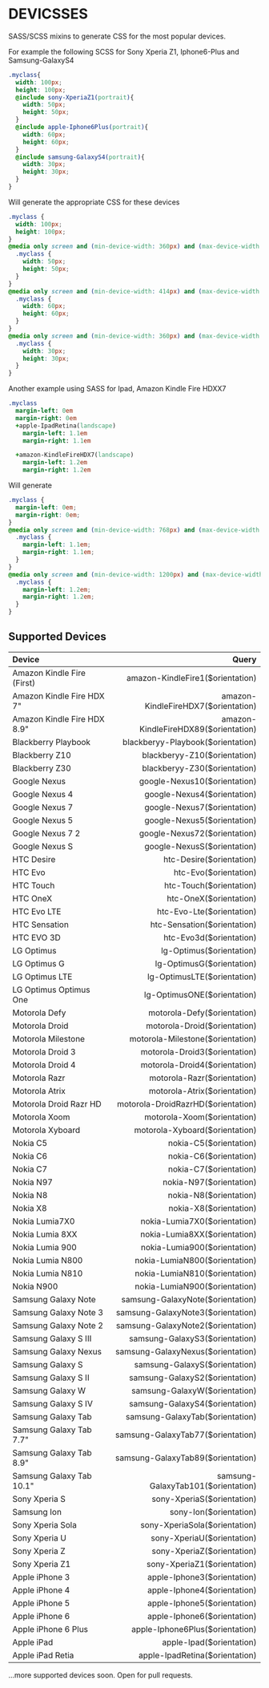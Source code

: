 # DEVICSSES

SASS/SCSS mixins to generate CSS for the most popular devices. 

For example the following SCSS for Sony Xperia Z1, Iphone6-Plus and Samsung-GalaxyS4 
```scss
.myclass{
  width: 100px;
  height: 100px;
  @include sony-XperiaZ1(portrait){
    width: 50px;
    height: 50px;
  }
  @include apple-Iphone6Plus(portrait){
    width: 60px;
    height: 60px;
  }
  @include samsung-GalaxyS4(portrait){
    width: 30px;
    height: 30px;
  }
}
```
Will generate the appropriate CSS for these devices
```css
.myclass {
  width: 100px;
  height: 100px;
}
@media only screen and (min-device-width: 360px) and (max-device-width: 640px) and (-webkit-device-pixel-ratio: 3) and (orientation: portrait) {
  .myclass {
    width: 50px;
    height: 50px;
  }
}
@media only screen and (min-device-width: 414px) and (max-device-width: 736px) and (-webkit-device-pixel-ratio: 3) and (orientation: portrait) {
  .myclass {
    width: 60px;
    height: 60px;
  }
}
@media only screen and (min-device-width: 360px) and (max-device-width: 640px) and (-webkit-device-pixel-ratio: 3) and (orientation: portrait) {
  .myclass {
    width: 30px;
    height: 30px;
  }
}
```

Another example using SASS for Ipad, Amazon Kindle Fire HDXX7
```sass
.myclass
  margin-left: 0em
  margin-right: 0em
  +apple-IpadRetina(landscape)
    margin-left: 1.1em
    margin-right: 1.1em

  +amazon-KindleFireHDX7(landscape)
    margin-left: 1.2em
    margin-right: 1.2em
```
Will generate
```css
.myclass {
  margin-left: 0em;
  margin-right: 0em;
}
@media only screen and (min-device-width: 768px) and (max-device-width: 1024px) and (-webkit-device-pixel-ratio: 2) and (orientation: landscape) {
  .myclass {
    margin-left: 1.1em;
    margin-right: 1.1em;
  }
}
@media only screen and (min-device-width: 1200px) and (max-device-width: 1920px) and (-webkit-device-pixel-ratio: 2) and (orientation: landscape) {
  .myclass {
    margin-left: 1.2em;
    margin-right: 1.2em;
  }
}
```
## Supported Devices

| Device        | Query      | 
| :------------- |-------------:| 
| Amazon Kindle Fire (First)      | amazon-KindleFire1($orientation)| 
| Amazon Kindle Fire HDX 7"      | amazon-KindleFireHDX7($orientation)     |  
| Amazon Kindle Fire HDX 8.9" | amazon-KindleFireHDX89($orientation)      |   
| Blackberry Playbook | blackberyy-Playbook($orientation)      | 
| Blackberry Z10 | blackberyy-Z10($orientation)      | 
| Blackberry Z30 | blackberyy-Z30($orientation)      | 
| Google Nexus | google-Nexus10($orientation)      | 
| Google Nexus 4 | google-Nexus4($orientation)      | 
| Google Nexus 7 | google-Nexus7($orientation)      | 
| Google Nexus 5 | google-Nexus5($orientation)      | 
| Google Nexus 7 2 | google-Nexus72($orientation)      | 
| Google Nexus S | google-NexusS($orientation)      | 
| HTC Desire | htc-Desire($orientation)      | 
| HTC Evo | htc-Evo($orientation)      | 
| HTC Touch | htc-Touch($orientation)      | 
| HTC OneX | htc-OneX($orientation)      | 
| HTC Evo LTE | htc-Evo-Lte($orientation)      | 
| HTC Sensation | htc-Sensation($orientation)      | 
| HTC EVO 3D | htc-Evo3d($orientation)      | 
| LG Optimus | lg-Optimus($orientation)      | 
| LG Optimus G| lg-OptimusG($orientation)      |  
| LG Optimus LTE| lg-OptimusLTE($orientation)      | 
| LG Optimus Optimus One| lg-OptimusONE($orientation)      |
| Motorola Defy | motorola-Defy($orientation)      | 
| Motorola Droid| motorola-Droid($orientation)      | 
| Motorola Milestone | motorola-Milestone($orientation)      | 
| Motorola Droid 3| motorola-Droid3($orientation)      | 
| Motorola Droid 4 | motorola-Droid4($orientation)      | 
| Motorola Razr| motorola-Razr($orientation)      | 
| Motorola Atrix| motorola-Atrix($orientation)      | 
| Motorola Droid Razr HD | motorola-DroidRazrHD($orientation)      | 
| Motorola Xoom| motorola-Xoom($orientation)      | 
| Motorola Xyboard| motorola-Xyboard($orientation)      | 
| Nokia C5| nokia-C5($orientation)      | 
| Nokia C6 | nokia-C6($orientation)      | 
| Nokia C7| nokia-C7($orientation)      | 
| Nokia N97| nokia-N97($orientation)      | 
| Nokia N8 | nokia-N8($orientation)      | 
| Nokia X8| nokia-X8($orientation)      | 
| Nokia Lumia7X0| nokia-Lumia7X0($orientation)      | 
| Nokia Lumia 8XX | nokia-Lumia8XX($orientation)      | 
| Nokia Lumia 900| nokia-Lumia900($orientation)      | 
| Nokia Lumia N800| nokia-LumiaN800($orientation)      | 
| Nokia Lumia N810 | nokia-LumiaN810($orientation)      | 
| Nokia N900| nokia-LumiaN900($orientation)      | 
| Samsung Galaxy Note| samsung-GalaxyNote($orientation)      | 
| Samsung Galaxy Note 3| samsung-GalaxyNote3($orientation)      | 
| Samsung Galaxy Note 2| samsung-GalaxyNote2($orientation)      | 
| Samsung Galaxy S III| samsung-GalaxyS3($orientation)      | 
| Samsung Galaxy Nexus | samsung-GalaxyNexus($orientation)      | 
| Samsung Galaxy S| samsung-GalaxyS($orientation)      | 
| Samsung Galaxy S II | samsung-GalaxyS2($orientation)      | 
| Samsung Galaxy W| samsung-GalaxyW($orientation)      | 
| Samsung Galaxy S IV| samsung-GalaxyS4($orientation)      | 
| Samsung Galaxy Tab | samsung-GalaxyTab($orientation)      | 
| Samsung Galaxy Tab 7.7"| samsung-GalaxyTab77($orientation)      |
| Samsung Galaxy Tab 8.9"| samsung-GalaxyTab89($orientation)      | 
| Samsung Galaxy Tab 10.1" | samsung-GalaxyTab101($orientation)      | 
| Sony Xperia S| sony-XperiaS($orientation)      |
| Samsung Ion | sony-Ion($orientation)      |
| Sony Xperia Sola| sony-XperiaSola($orientation)      |
| Sony Xperia U| sony-XperiaU($orientation)      |
| Sony Xperia Z| sony-XperiaZ($orientation)      |
| Sony Xperia Z1| sony-XperiaZ1($orientation)      |
| Apple iPhone 3| apple-Iphone3($orientation)      |
| Apple iPhone 4| apple-Iphone4($orientation)      |
| Apple iPhone 5| apple-Iphone5($orientation)      |
| Apple iPhone 6| apple-Iphone6($orientation)      |
| Apple iPhone 6 Plus| apple-Iphone6Plus($orientation)      |
| Apple iPad| apple-Ipad($orientation)      |
| Apple iPad Retia| apple-IpadRetina($orientation)      |

...more supported devices soon. Open for pull requests.

